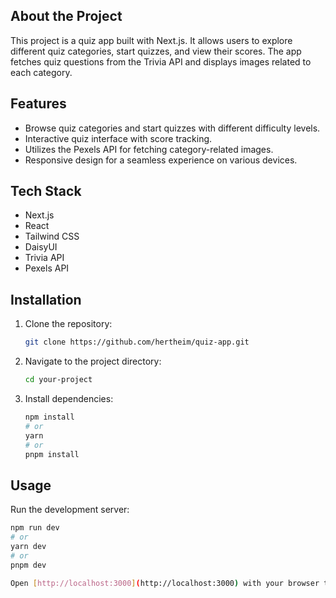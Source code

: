 ## About the Project
This project is a quiz app built with Next.js. It allows users to explore different quiz categories, start quizzes, and view their scores. The app fetches quiz questions from the Trivia API and displays images related to each category.

## Features
- Browse quiz categories and start quizzes with different difficulty levels.
- Interactive quiz interface with score tracking.
- Utilizes the Pexels API for fetching category-related images.
- Responsive design for a seamless experience on various devices.

## Tech Stack
- Next.js
- React
- Tailwind CSS
- DaisyUI
- Trivia API
- Pexels API

## Installation
1. Clone the repository:
    ```bash
    git clone https://github.com/hertheim/quiz-app.git
    ```

2. Navigate to the project directory:
    ```bash
    cd your-project
    ```

3. Install dependencies:
    ```bash
    npm install
    # or
    yarn
    # or
    pnpm install
    ```

## Usage
Run the development server:
```bash
npm run dev
# or
yarn dev
# or
pnpm dev

Open [http://localhost:3000](http://localhost:3000) with your browser to see the result.

